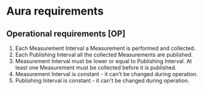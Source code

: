 # Aura requirements

## Operational requirements [OP]

1. Each Measurement Interval a Measurement is performed and collected.
2. Each Publishing Interval all the collected Measurements are published.
3. Measurement Interval must be lower or equal to Publishing Interval. At least one Measurement must be collected 
before it is published.
4. Measurement Interval is constant - it can't be changed during operation.
5. Publishing Interval is constant - it can't be changed during operation.
